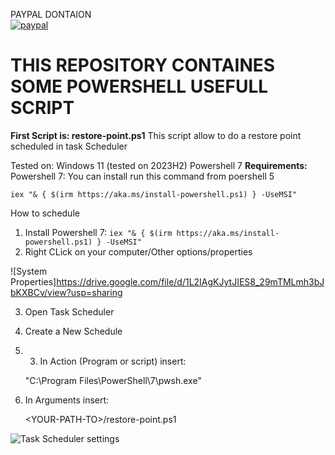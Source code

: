 PAYPAL DONTAION  
[![paypal](https://www.paypalobjects.com/en_US/i/btn/btn_donateCC_LG.gif)](https://www.paypal.me/sistemistaitaliano/1)
# THIS REPOSITORY CONTAINES SOME POWERSHELL USEFULL SCRIPT
**First Script is: restore-point.ps1**
This script allow to do a restore point scheduled in task Scheduler

Tested on: Windows 11 (tested on 2023H2) Powershell 7
**Requirements:** Powershell 7:
You can install run this command from poershell 5

` iex "& { $(irm https://aka.ms/install-powershell.ps1) } -UseMSI" `

How to schedule
1) Install Powershell 7: 
` iex "& { $(irm https://aka.ms/install-powershell.ps1) } -UseMSI" `
2) Right CLick on your computer/Other options/properties

![System Properties]https://drive.google.com/file/d/1L2IAgKJytJIES8_29mTMLmh3bJbKXBCv/view?usp=sharing

3) Open Task Scheduler
4) Create a New Schedule
5) 3) In Action (Program or script) insert: 
   
   "C:\Program Files\PowerShell\7\pwsh.exe"

6) In Arguments insert:
   
   \<YOUR-PATH-TO\>/restore-point.ps1

![Task Scheduler settings](https://drive.google.com/uc?export=view&id=1pVmG6hSyNfA9wMeN4lt3iPKozj5q1BqA)
